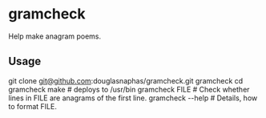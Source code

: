 gramcheck
=========

Help make anagram poems.

Usage
-----

git clone git@github.com:douglasnaphas/gramcheck.git gramcheck
cd gramcheck
make # deploys to /usr/bin
gramcheck FILE # Check whether lines in FILE are anagrams of the first line.
gramcheck --help # Details, how to format FILE.
